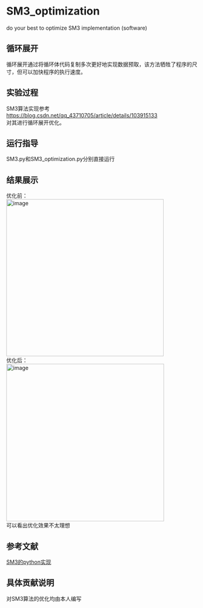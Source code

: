 # SM3_optimization
do your best to optimize SM3 implementation (software)
## 循环展开
循环展开通过将循环体代码复制多次更好地实现数据预取，该方法牺牲了程序的尺寸，但可以加快程序的执行速度。
## 实验过程
SM3算法实现参考<https://blog.csdn.net/qq_43710705/article/details/103915133><br>
对其进行循环展开优化。
## 运行指导
SM3.py和SM3_optimization.py分别直接运行
## 结果展示
优化前：<br>
<img width="415" alt="image" src="https://user-images.githubusercontent.com/110109750/182010448-046f537a-e5ff-4005-8a84-7cded88edd51.png"><br>
优化后：<br>
<img width="416" alt="image" src="https://user-images.githubusercontent.com/110109750/182010456-e9f28ff4-e4df-4834-a823-eb57b2551b1e.png"><br>
可以看出优化效果不太理想
## 参考文献
[SM3的python实现](https://blog.csdn.net/qq_43710705/article/details/103915133)<br>
## 具体贡献说明
对SM3算法的优化均由本人编写
